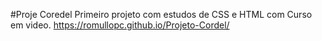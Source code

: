 #Proje Coredel
Primeiro projeto com estudos de CSS e HTML com Curso em video.
https://romullopc.github.io/Projeto-Cordel/
